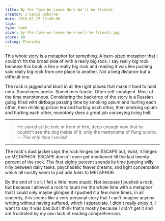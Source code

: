 ```yaml
---
title: By the Time We Leave Here We'll be Friends
creator: J David Osborne
date: 2018-01-27 12:00:00
tags:
type: book
cover: by-the-time-we-leave-here-well-be-friends.jpg
score: 60
rating: Placenta
---
```

This whole story is a metaphor for something. A barn-sized metaphor that I couldn't hit the broad side of with a really big rock. I say really big rock because this book is like a really big rock and reading it was like pushing said really big rock from one place to another. Not a long distance but a difficult one.

The rock is jagged and blunt in all the right places that make it hard to hold onto. Sometimes poetic. Sometimes frantic. Often self-indulgent. Most of the time monotonous. Considering the backdrop of the story is a Russian gulag filled with dirtbags passing time by smoking opium and hurting each other, then drinking prison tea and hurting each other, then smoking opium and hurting each other, monotony does a great job conveying living hell.

---

> He stared at the hole in front of him, deep enough now that he couldn't see the dog inside of it, only the metronome of flung tundra. <cite>-- The only time I smiled </cite>

---

The rock's dust jacket says the rock hinges on ESCAPE but, twist, it hinges on METAPHOR. ESCAPE doesn't even get mentioned till the last twenty percent of the rock. The first eighty percent spends its time jumping willy nilly between daily tasks, psychadelic feaver dreams, and light conversation which all mostly seem to just add folds to METAPHOR.

By the end of it all, I felt a little more stupid. Not because I pushed a rock, but because I allowed a rock to taunt me the whole time with a metaphor that I could only maybe glimpse if I pushed it a few more times. In all sincerity, this seems like a very personal story that I can't imagine anyone writing without having suffered, which I appreciate. I didn't really enjoy it. I want to say it was bad but I think that's mostly because I didn't get it and am frustrated by my own lack of reading comprehension.